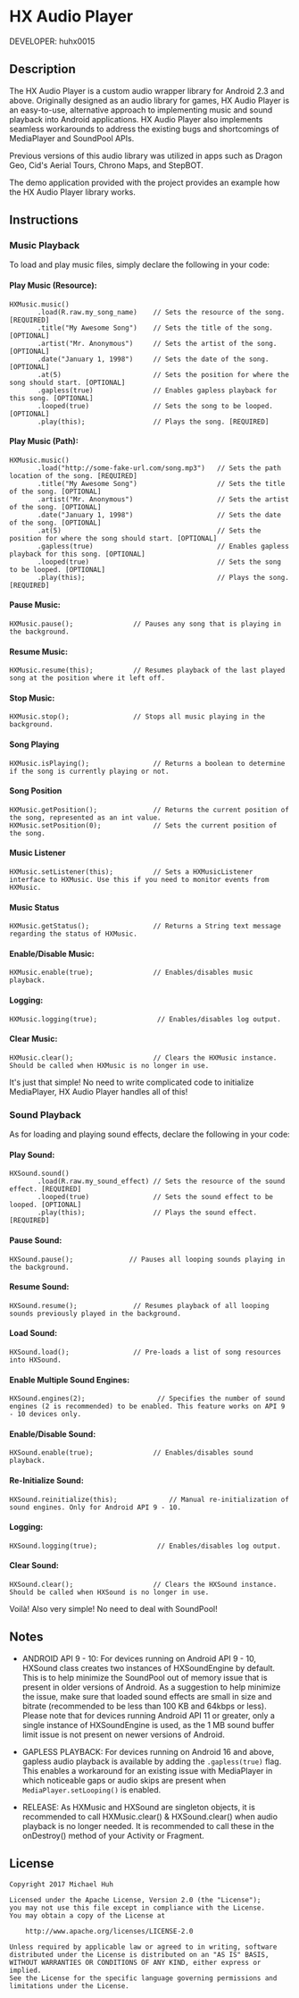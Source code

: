 HX Audio Player
===============

DEVELOPER: huhx0015

## Description

The HX Audio Player is a custom audio wrapper library for Android 2.3 and above. Originally designed as an audio library for games, HX Audio Player is an easy-to-use, alternative approach to implementing music and sound playback into Android applications. HX Audio Player also implements seamless workarounds to address the existing bugs and shortcomings of MediaPlayer and SoundPool APIs.

Previous versions of this audio library was utilized in apps such as Dragon Geo, Cid's Aerial Tours, Chrono Maps, and StepBOT.

The demo application provided with the project provides an example how the HX Audio Player library works.

## Instructions

### Music Playback

To load and play music files, simply declare the following in your code:

#### Play Music (Resource):

```
HXMusic.music()
       .load(R.raw.my_song_name)    // Sets the resource of the song. [REQUIRED]
       .title("My Awesome Song")    // Sets the title of the song. [OPTIONAL]
       .artist("Mr. Anonymous")     // Sets the artist of the song. [OPTIONAL]
       .date("January 1, 1998")     // Sets the date of the song. [OPTIONAL]
       .at(5)                       // Sets the position for where the song should start. [OPTIONAL]
       .gapless(true)               // Enables gapless playback for this song. [OPTIONAL]
       .looped(true)                // Sets the song to be looped. [OPTIONAL]
       .play(this);                 // Plays the song. [REQUIRED]
```

#### Play Music (Path):

```
HXMusic.music()
       .load("http://some-fake-url.com/song.mp3")   // Sets the path location of the song. [REQUIRED]
       .title("My Awesome Song")                    // Sets the title of the song. [OPTIONAL]
       .artist("Mr. Anonymous")                     // Sets the artist of the song. [OPTIONAL]
       .date("January 1, 1998")                     // Sets the date of the song. [OPTIONAL]
       .at(5)                                       // Sets the position for where the song should start. [OPTIONAL]
       .gapless(true)                               // Enables gapless playback for this song. [OPTIONAL]
       .looped(true)                                // Sets the song to be looped. [OPTIONAL]
       .play(this);                                 // Plays the song. [REQUIRED]
```

#### Pause Music:

```
HXMusic.pause();               // Pauses any song that is playing in the background.
```

#### Resume Music:

```
HXMusic.resume(this);          // Resumes playback of the last played song at the position where it left off.
```

#### Stop Music:

```
HXMusic.stop();                // Stops all music playing in the background.
```

#### Song Playing

```
HXMusic.isPlaying();                // Returns a boolean to determine if the song is currently playing or not.
```

#### Song Position

```
HXMusic.getPosition();              // Returns the current position of the song, represented as an int value.
HXMusic.setPosition(0);             // Sets the current position of the song.
```

#### Music Listener

```
HXMusic.setListener(this);          // Sets a HXMusicListener interface to HXMusic. Use this if you need to monitor events from HXMusic.
```

#### Music Status

```
HXMusic.getStatus();                // Returns a String text message regarding the status of HXMusic.
```

#### Enable/Disable Music:

```
HXMusic.enable(true);               // Enables/disables music playback.
```

#### Logging:

```
HXMusic.logging(true);               // Enables/disables log output.
```

#### Clear Music:

```
HXMusic.clear();                    // Clears the HXMusic instance. Should be called when HXMusic is no longer in use.
```

It's just that simple! No need to write complicated code to initialize MediaPlayer, HX Audio Player handles all of this!

### Sound Playback

As for loading and playing sound effects, declare the following in your code:

#### Play Sound:

```
HXSound.sound()
       .load(R.raw.my_sound_effect) // Sets the resource of the sound effect. [REQUIRED]
       .looped(true)                // Sets the sound effect to be looped. [OPTIONAL]
       .play(this);                 // Plays the sound effect. [REQUIRED]
```

#### Pause Sound:

```
HXSound.pause();              // Pauses all looping sounds playing in the background.
```

#### Resume Sound:

```
HXSound.resume();              // Resumes playback of all looping sounds previously played in the background.
```

#### Load Sound:

```
HXSound.load();                // Pre-loads a list of song resources into HXSound.
```


#### Enable Multiple Sound Engines:

```
HXSound.engines(2);                  // Specifies the number of sound engines (2 is recommended) to be enabled. This feature works on API 9 - 10 devices only.
```

#### Enable/Disable Sound:

```
HXSound.enable(true);               // Enables/disables sound playback.
```

#### Re-Initialize Sound:

```
HXSound.reinitialize(this);             // Manual re-initialization of sound engines. Only for Android API 9 - 10.
```

#### Logging:

```
HXSound.logging(true);               // Enables/disables log output.
```

#### Clear Sound:

```
HXSound.clear();                    // Clears the HXSound instance. Should be called when HXSound is no longer in use.
```

Voilà! Also very simple! No need to deal with SoundPool!

## Notes

- ANDROID API 9 - 10: For devices running on Android API 9 - 10, HXSound class creates two instances of HXSoundEngine by default. This is to help minimize the SoundPool out of memory issue that is present in older versions of Android. As a suggestion to help minimize the issue, make sure that loaded sound effects are small in size and bitrate (recommended to be less than 100 KB and 64kbps or less). Please note that for devices running Android API 11 or greater, only a single instance of HXSoundEngine is used, as the 1 MB sound buffer limit issue is not present on newer versions of Android.

- GAPLESS PLAYBACK: For devices running on Android 16 and above, gapless audio playback is available by adding the ```.gapless(true)``` flag. This enables a workaround for an existing issue with MediaPlayer in which noticeable gaps or audio skips are present when ```MediaPlayer.setLooping()``` is enabled.

- RELEASE: As HXMusic and HXSound are singleton objects, it is recommended to call HXMusic.clear() & HXSound.clear() when audio playback is no longer needed. It is recommended to call these in the onDestroy() method of your Activity or Fragment.

## License

    Copyright 2017 Michael Huh

    Licensed under the Apache License, Version 2.0 (the "License");
    you may not use this file except in compliance with the License.
    You may obtain a copy of the License at

        http://www.apache.org/licenses/LICENSE-2.0

    Unless required by applicable law or agreed to in writing, software
    distributed under the License is distributed on an "AS IS" BASIS,
    WITHOUT WARRANTIES OR CONDITIONS OF ANY KIND, either express or implied.
    See the License for the specific language governing permissions and
    limitations under the License.
    
